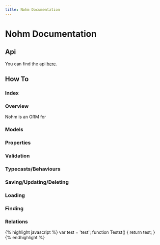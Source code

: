 ```yaml
---
title: Nohm Documentation
---
```


<h1>Nohm Documentation</h1>
<h2>Api</h2>
You can find the api <a href="api/index.html">here</a>.
<h2>How To</h2>
<h3>Index</h3>
<h3>Overview</h3>
  Nohm is an ORM for 
<h3>Models</h3>
<h3>Properties</h3>
<h3>Validation</h3>
<h3>Typecasts/Behaviours</h3>
<h3>Saving/Updating/Deleting</h3>
<h3>Loading</h3>
<h3>Finding</h3>
<h3>Relations</h3>
{% highlight javascript %}
var test = 'test';
function Testst() {
  return test;
}
{% endhighlight %}